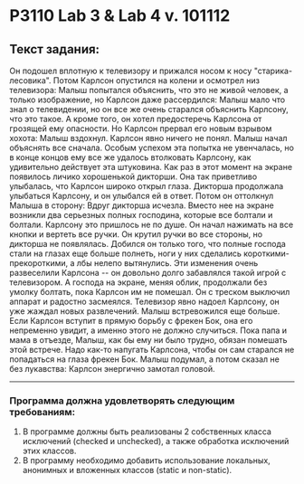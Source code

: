 # P3110 Lab 3 & Lab 4 v. 101112
## Текст задания:
Он подошел вплотную к телевизору и прижался носом к носу "старика-лесовика". Потом Карлсон опустился на колени и осмотрел низ телевизора: Малыш попытался объяснить, что это не живой человек, а только изображение, но Карлсон даже рассердился: Малыш мало что знал о телевидении, но он все же очень старался объяснить Карлсону, что это такое. А кроме того, он хотел предостеречь Карлсона от грозящей ему опасности. Но Карлсон прервал его новым взрывом хохота: Малыш вздохнул. Карлсон явно ничего не понял. Малыш начал объяснять все сначала. Особым успехом эта попытка не увенчалась, но в конце концов ему все же удалось втолковать Карлсону, как удивительно действует эта штуковина. Как раз в этот момент на экране появилось личико хорошенькой дикторши. Она так приветливо улыбалась, что Карлсон широко открыл глаза. Дикторша продолжала улыбаться Карлсону, и он улыбался ей в ответ. Потом он оттолкнул Малыша в сторону: Вдруг дикторша исчезла. Вместо нее на экране возникли два серьезных полных господина, которые все болтали и болтали. Карлсону это пришлось не по душе. Он начал нажимать на все кнопки и вертеть все ручки. Он крутил ручки во все стороны, но дикторша не появлялась. Добился он только того, что полные господа стали на глазах еще больше полнеть, ноги у них сделались короткими-прекороткими, а лбы нелепо вытянулись. Эти изменения очень развеселили Карлсона -- он довольно долго забавлялся такой игрой с телевизором. А господа на экране, меняя облик, продолжали без умолку болтать, пока Карлсон им не помешал. Он с треском выключил аппарат и радостно засмеялся. Телевизор явно надоел Карлсону, он уже жаждал новых развлечений. Малыш встревожился еще больше. Если Карлсон вступит в прямую борьбу с фрекен Бок, она его непременно увидит, а именно этого не должно случиться. Пока папа и мама в отъезде, Малыш, как бы ему ни было трудно, обязан помешать этой встрече. Надо как-то напугать Карлсона, чтобы он сам старался не попадаться на глаза фрекен Бок. Малыш подумал, а потом сказал не без лукавства: Карлсон энергично замотал головой. 

***

### Программа должна удовлетворять следующим требованиям:

1. В программе должны быть реализованы 2 собственных класса исключений (checked и unchecked), а также обработка исключений этих классов.
1. В программу необходимо добавить использование локальных, анонимных и вложенных классов (static и non-static).


